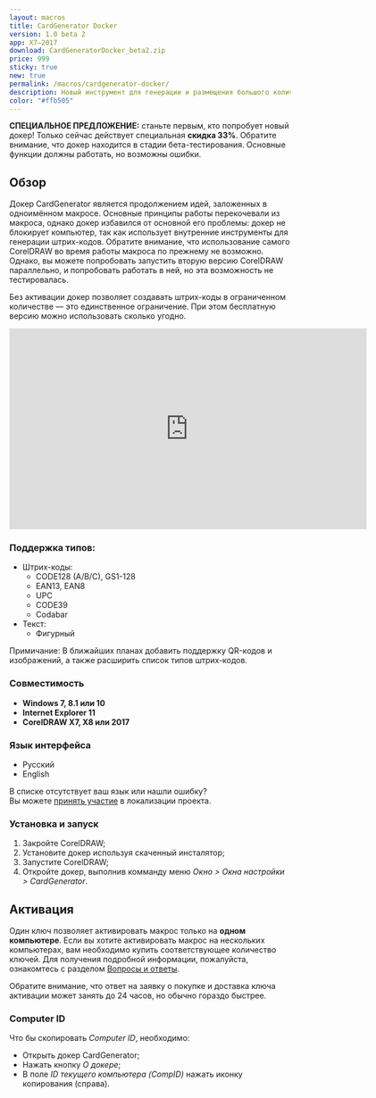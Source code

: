 ```yaml
---
layout: macros
title: CardGenerator Docker
version: 1.0 beta 2
app: X7–2017
download: CardGeneratorDocker_beta2.zip
price: 999
sticky: true
new: true
permalink: /macros/cardgenerator-docker/
description: Новый инструмент для генерации и размещения большого количества штрих-кодов, разработанный специально для актуальных версий CorelDRAW (X7–2017).
color: "#ffb505"
---
```


**СПЕЦИАЛЬНОЕ ПРЕДЛОЖЕНИЕ:** станьте первым, кто попробует новый докер!
Только сейчас действует специальная **скидка 33%**.
Обратите внимание, что докер находится в стадии бета-тестирования.
Основные функции должны работать, но возможны ошибки.

## Обзор

Докер CardGenerator является продолжением идей, заложенных в одноимённом макросе.
Основные принципы работы перекочевали из макроса, однако докер избавился от основной его проблемы:
докер не блокирует компьютер, так как использует внутренние инструменты для генерации штрих-кодов.
Обратите внимание, что использование самого CorelDRAW во время работы макроса по прежнему не возможно.
Однако, вы можете попробовать запустить вторую версию CorelDRAW параллельно, и попробовать работать в ней,
но эта возможность не тестировалась.

Без активации докер позволяет создавать штрих-коды в ограниченном количестве — это единственное ограничение.
При этом бесплатную версию можно использовать сколько угодно.

<iframe width="640" height="360" src="https://www.youtube.com/embed/HBpIbP6Xjz4?rel=0" frameborder="0" allowfullscreen></iframe>

### Поддержка типов:

* Штрих-коды:
  * CODE128 (A/B/C), GS1-128
  * EAN13, EAN8
  * UPC
  * CODE39
  * Codabar
* Текст:
  * Фигурный

Примичание: В ближайших планах добавить поддержку QR-кодов и изображений,
а также расширить список типов штрих-кодов.

### Совместимость

* **Windows 7, 8.1 или 10**
* **Internet Explorer 11**
* **CorelDRAW X7, X8 или 2017**

### Язык интерфейса

* Русский
* English

В списке отсутствует ваш язык или нашли ошибку?   
Вы можете [принять участие](https://poeditor.com/join/project/BCyk4vVbhr) в локализации проекта.

### Установка и запуск

1. Закройте CorelDRAW;
1. Установите докер используя скаченный инсталятор;
1. Запустите CorelDRAW;
1. Откройте докер, выполнив комманду меню _Окно > Окна настройки > CardGenerator_. 

## Активация

Один ключ позволяет активировать макрос только на **одном компьютере**.
Если вы хотите активировать макрос на нескольких компьютерах, вам необходимо купить соответствующее количество ключей.
Для получения подробной информации, пожалуйста, ознакомтесь с разделом [Вопросы и ответы](/macros/question-answer/).

Обратите внимание, что ответ на заявку о покупке и доставка ключа активации может занять до 24 часов, но обычно гораздо быстрее.

### Computer ID

Что бы скопировать _Computer ID_, необходимо:

* Открыть докер CardGenerator;
* Нажать кнопку _О докере_;
* В поле _ID текущего компьютера (CompID)_ нажать иконку копирования (справа).
